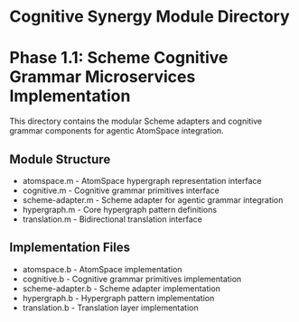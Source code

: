 # Cognitive Synergy Module Directory
# Phase 1.1: Scheme Cognitive Grammar Microservices Implementation

This directory contains the modular Scheme adapters and cognitive grammar
components for agentic AtomSpace integration.

## Module Structure

- atomspace.m - AtomSpace hypergraph representation interface
- cognitive.m - Cognitive grammar primitives interface  
- scheme-adapter.m - Scheme adapter for agentic grammar integration
- hypergraph.m - Core hypergraph pattern definitions
- translation.m - Bidirectional translation interface

## Implementation Files

- atomspace.b - AtomSpace implementation
- cognitive.b - Cognitive grammar primitives implementation
- scheme-adapter.b - Scheme adapter implementation
- hypergraph.b - Hypergraph pattern implementation  
- translation.b - Translation layer implementation